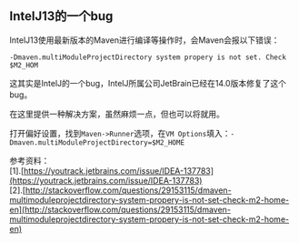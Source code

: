## IntelJ13的一个bug

IntelJ13使用最新版本的Maven进行编译等操作时，会Maven会报以下错误：

```
-Dmaven.multiModuleProjectDirectory system propery is not set. Check $M2_HOM
```

这其实是IntelJ的一个bug，IntelJ所属公司JetBrain已经在14.0版本修复了这个bug。

在这里提供一种解决方案，虽然麻烦一点，但也可以将就用。

打开偏好设置，找到`Maven->Runner`选项，在`VM Options`填入：`-Dmaven.multiModuleProjectDirectory=$M2_HOME`


参考资料：   
[1].[https://youtrack.jetbrains.com/issue/IDEA-137783](https://youtrack.jetbrains.com/issue/IDEA-137783)   
[2].[http://stackoverflow.com/questions/29153115/dmaven-multimoduleprojectdirectory-system-propery-is-not-set-check-m2-home-en](http://stackoverflow.com/questions/29153115/dmaven-multimoduleprojectdirectory-system-propery-is-not-set-check-m2-home-en)